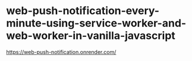 # web-push-notification-every-minute-using-service-worker-and-web-worker-in-vanilla-javascript

https://web-push-notification.onrender.com/
